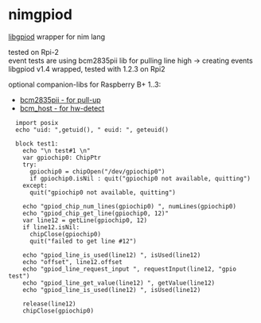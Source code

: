 # nimgpiod
[libgpiod](https://git.kernel.org/pub/scm/libs/libgpiod/libgpiod.git/about/) wrapper for nim lang

tested on Rpi-2  
event tests are using bcm2835pii lib for pulling line high -> creating events  
libgpiod v1.4 wrapped, tested with 1.2.3 on Rpi2  
  
 

optional companion-libs for Raspberry B+ 1..3:
* [bcm2835pii - for pull-up](https://github.com/nais314/bcm2835pii)
* [bcm_host - for hw-detect](https://github.com/nais314/bcm_host)
  
```
  import posix
  echo "uid: ",getuid(), " euid: ", geteuid()

  block test1:
    echo "\n test#1 \n"
    var gpiochip0: ChipPtr
    try:
      gpiochip0 = chipOpen("/dev/gpiochip0")
      if gpiochip0.isNil : quit("gpiochip0 not available, quitting")
    except:
      quit("gpiochip0 not available, quitting")

    echo "gpiod_chip_num_lines(gpiochip0) ", numLines(gpiochip0)
    echo "gpiod_chip_get_line(gpiochip0, 12)"
    var line12 = getLine(gpiochip0, 12)
    if line12.isNil: 
      chipClose(gpiochip0)
      quit("failed to get line #12")

    echo "gpiod_line_is_used(line12) ", isUsed(line12)
    echo "offset", line12.offset
    echo "gpiod_line_request_input ", requestInput(line12, "gpio test")
    echo "gpiod_line_get_value(line12) ", getValue(line12)
    echo "gpiod_line_is_used(line12) ", isUsed(line12)

    release(line12)
    chipClose(gpiochip0)

```